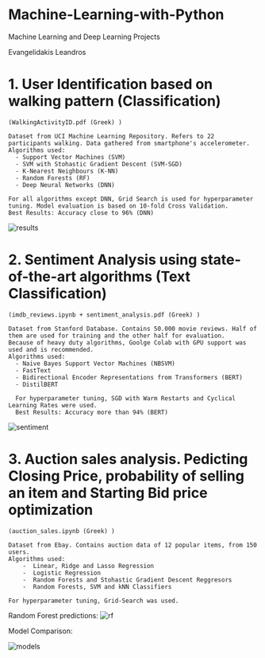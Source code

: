 # Machine-Learning-with-Python
Machine Learning and Deep Learning Projects

Evangelidakis Leandros


# 1. User Identification based on walking pattern (Classification)
    (WalkingActivityID.pdf (Greek) )

    Dataset from UCI Machine Learning Repository. Refers to 22 participants walking. Data gathered from smartphone's accelerometer.
    Algorithms used:
      - Support Vector Machines (SVM)
      - SVM with Stohastic Gradient Descent (SVM-SGD)
      - K-Nearest Neighbours (K-NN)
      - Random Forests (RF)
      - Deep Neural Networks (DNN)
      
    For all algorithms except DNN, Grid Search is used for hyperparameter tuning. Model evaluation is based on 10-fold Cross Validation.
    Best Results: Accuracy close to 96% (DNN)
    
   ![results](https://i.ibb.co/CnL72C5/results.png)  
  
  # 2. Sentiment Analysis using state-of-the-art algorithms (Text Classification)
    (imdb_reviews.ipynb + sentiment_analysis.pdf (Greek) )
    
    Dataset from Stanford Database. Contains 50.000 movie reviews. Half of them are used for training and the other half for evaluation.
    Because of heavy duty algorithms, Goolge Colab with GPU support was used and is recommended.
    Algorithms used:
      - Naive Bayes Support Vector Machines (NBSVM)
      - FastText 
      - Bidirectional Encoder Representations from Transformers (BERT)
      - DistilBERT 
      
      For hyperparameter tuning, SGD with Warm Restarts and Cyclical Learning Rates were used.
      Best Results: Accuracy more than 94% (BERT)
   
  ![sentiment](https://i.ibb.co/KGFQ5zX/sentiment.png)
      
   # 3. Auction sales analysis. Pedicting Closing Price, probability of selling an item and Starting Bid price optimization
    (auction_sales.ipynb (Greek) )
    
    Dataset from Ebay. Contains auction data of 12 popular items, from 150 users.
    Algorithms used:
        -  Linear, Ridge and Lasso Regression
        -  Logistic Regression
        -  Random Forests and Stohastic Gradient Descent Reggresors
        -  Random Forests, SVM and kNN Classifiers
        
    For hyperparameter tuning, Grid-Search was used.     
        
   Random Forest predictions:
   ![rf](https://i.ibb.co/6gLbY0b/rf.png)
   
   Model Comparison:
   
   ![models](https://i.ibb.co/mGZZRpQ/results-prices.png)
   
